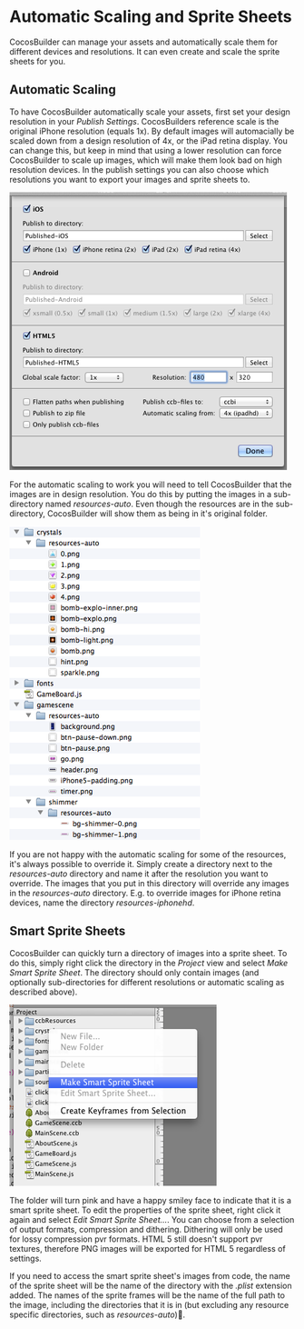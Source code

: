 # Automatic Scaling and Sprite Sheets
CocosBuilder can manage your assets and automatically scale them for different devices and resolutions. It can even create and scale the sprite sheets for you.

## Automatic Scaling
To have CocosBuilder automatically scale your assets, first set your design resolution in your *Publish Settings*. CocosBuilders reference scale is the original iPhone resolution (equals 1x). By default images will automacially be scaled down from a design resolution of 4x, or the iPad retina display. You can change this, but keep in mind that using a lower resolution can force CocosBuilder to scale up images, which will make them look bad on high resolution devices. In the publish settings you can also choose which resolutions you want to export your images and sprite sheets to.

![image](7-1.png?raw=true)

For the automatic scaling to work you will need to tell CocosBuilder that the images are in design resolution. You do this by putting the images in a sub-directory named *resources-auto*. Even though the resources are in the sub-directory, CocosBuilder will show them as being in it's original folder.

![image](7-2.png?raw=true)

If you are not happy with the automatic scaling for some of the resources, it's always possible to override it. Simply create a directory next to the *resources-auto* directory and name it after the resolution you want to override. The images that you put in this directory will override any images in the *resources-auto* directory. E.g. to override images for iPhone retina devices, name the directory *resources-iphonehd*.

## Smart Sprite Sheets
CocosBuilder can quickly turn a directory of images into a sprite sheet. To do this, simply right click the directory in the *Project* view and select *Make Smart Sprite Sheet*. The directory should only contain images (and optionally sub-directories for different resolutions or automatic scaling as described above).

![image](7-3.png?raw=true)

The folder will turn pink and have a happy smiley face to indicate that it is a smart sprite sheet. To edit the properties of the sprite sheet, right click it again and select *Edit Smart Sprite Sheet…*. You can choose from a selection of output formats, compression and dithering. Dithering will only be used for lossy compression pvr formats. HTML 5 still doesn't support pvr textures, therefore PNG images will be exported for HTML 5 regardless of settings.

If you need to access the smart sprite sheet's images from code, the name of the sprite sheet will be the name of the directory with the *.plist* extension added. The names of the sprite frames will be the name of the full path to the image, including the directories that it is in (but excluding any resource specific directories, such as *resources-auto*).